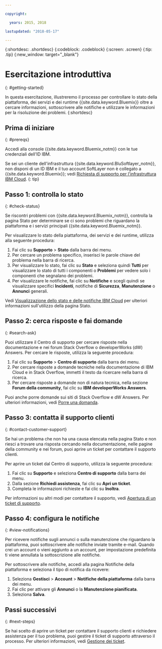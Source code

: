 ```yaml
---

copyright:

  years: 2015, 2018

lastupdated: "2018-05-17"

---
```



{:shortdesc: .shortdesc}
{:codeblock: .codeblock}
{:screen: .screen}
{:tip: .tip}
{:new_window: target="_blank"}

# Esercitazione introduttiva
{: #getting-started}

In questa esercitazione, illustreremo il processo per controllare lo stato della piattaforma, dei servizi e dei runtime {{site.data.keyword.Bluemix}}  oltre a cercare informazioni, sottoscrivere alle notifiche e utilizzare le informazioni per la risoluzione dei problemi.
{:shortdesc}

## Prima di iniziare
{: #prereqs}

Accedi alla console {{site.data.keyword.Bluemix_notm}} con le tue credenziali dell'ID IBM.

Se sei un cliente dell'infrastruttura {{site.data.keyword.BluSoftlayer_notm}}, non disponi di un ID IBM e il tuo account SoftLayer non è collegato a {{site.data.keyword.Bluemix}}; vedi [Richiesta di supporto per l'infrastruttura IBM Cloud](/docs/customer-portal/cpsupport.html#customerportal_support).
{: tip}

## Passo 1: controlla lo stato
{: #check-status}

Se riscontri problemi con {{site.data.keyword.Bluemix_notm}}, controlla la pagina Stato per determinare se ci sono problemi che riguardano la piattaforma e i servizi principali {{site.data.keyword.Bluemix_notm}}.

Per visualizzare lo stato della piattaforma, dei servizi e dei runtime, utilizza alla seguente procedura:
  1. Fai clic su **Supporto** > **Stato** dalla barra dei menu.  
  2. Per cercare un problema specifico, inserisci le parole chiave del problema nella barra di ricerca.
  3. Per visualizzare lo stato, fai clic su **Stato** e seleziona quindi **Tutti** per visualizzare lo stato di tutti i componenti o **Problemi** per vedere solo i componenti che segnalano dei problemi.
  4. Per visualizzare le notifiche, fai clic su **Notifiche** e scegli quindi se visualizzare specifici **Incidenti**, notifiche di **Sicurezza**, **Manutenzione** o **Annunci** generali.

Vedi [Visualizzazione dello stato e delle notifiche IBM Cloud](/docs/get-support/ViewStatus.html#viewing-bluemix-status) per ulteriori informazioni sull'utilizzo della pagina Stato.

## Passo 2: cerca risposte e fai domande
{: #search-ask}

Puoi utilizzare il Centro di supporto per cercare risposte nella documentazione e nei forum Stack Overflow o developerWorks (dW) Answers. Per cercare le risposte, utilizza la seguente procedura:
  1. Fai clic su **Supporto** > **Centro di supporto** dalla barra dei menu.
  2. Per cercare risposte a domande tecniche nella documentazione di IBM Cloud e in Stack Overflow, immetti il testo da ricercare nella barra di ricerca.
  3. Per cercare risposte a domande non di natura tecnica, nella sezione **Forum della community**, fai clic su **IBM developerWorks Answers**.

Puoi anche porre domande sui siti di Stack Overflow e dW Answers.  Per ulteriori informazioni, vedi [Porre una domanda](/docs/get-support/howtogetsupport.html#asking-a-question).

## Passo 3: contatta il supporto clienti
{: #contact-customer-support}

Se hai un problema che non ha una causa elencata nella pagina Stato e non riesci a trovare una risposta cercando nella documentazione, nelle pagine della community e nei forum, puoi aprire un ticket per contattare il supporto clienti.

Per aprire un ticket dal Centro di supporto, utilizza la seguente procedura:
  1. Fai clic su **Supporto** e seleziona **Centro di supporto** dalla barra dei menu.
  2. Dalla sezione **Richiedi assistenza**, fai clic su **Apri un ticket**.
  3. Completa le informazioni richieste e fai clic su **Inoltra**.

Per informazioni su altri modi per contattare il supporto, vedi [Apertura di un ticket di supporto](/docs/get-support/howtogetsupport.html#open-ticket).

## Passo 4: configura le notifiche
{: #view-notifications}

Per ricevere notifiche sugli annunci o sulla manutenzione che riguardano la piattaforma, puoi sottoscrivere alle notifiche inviate tramite e-mail. Quando crei un account o vieni aggiunto a un account, per impostazione predefinita ti viene annullata la sottoscrizione alle notifiche.

Per sottoscrivere alle notifiche, accedi alla pagina Notifiche della piattaforma e seleziona il tipo di notifica da ricevere:
  1. Seleziona **Gestisci** > **Account** > **Notifiche della piattaforma** dalla barra dei menu.
  2. Fai clic per attivare gli **Annunci** o la **Manutenzione pianificata**.
  3. Seleziona **Salva**.

## Passi successivi
{: #next-steps}

Se hai scelto di aprire un ticket per contattare il supporto clienti e richiedere assistenza per il tuo problema, puoi gestire il ticket di supporto attraverso il processo. Per ulteriori informazioni, vedi [Gestione dei ticket](/docs/get-support/mantick.html#check-ticket-status).
